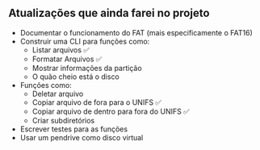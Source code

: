 ## Atualizações que ainda farei no projeto

-   Documentar o funcionamento do FAT (mais especificamente o FAT16)
-   Construir uma CLI para funções como:
    -   Listar arquivos ✅
    -   Formatar Arquivos ✅
    -   Mostrar informações da partição
    -   O quão cheio está o disco
-   Funções como:
    -   Deletar arquivo
    -   Copiar arquivo de fora para o UNIFS ✅
    -   Copiar arquivo de dentro para fora do UNIFS ✅
    -   Criar subdiretórios
-   Escrever testes para as funções
-   Usar um pendrive como disco virtual
